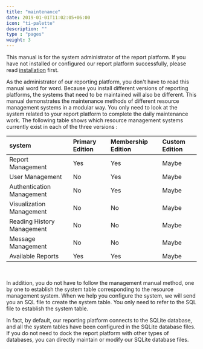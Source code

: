 ```yaml
---
title: "maintenance"
date: 2019-01-01T11:02:05+06:00
icon: "ti-palette"
description: ""
type : "pages"
weight: 3
---
```


This manual is for the system administrator of the report platform. If you have not installed or configured our report platform successfully, please read [installation](/installation) first.  
  
As the administrator of our reporting platform, you don't have to read this manual word for word. Because you install different versions of reporting platforms, the systems that need to be maintained will also be different. This manual demonstrates the maintenance methods of different resource management systems in a modular way. You only need to look at the system related to your report platform to complete the daily maintenance work. The following table shows which resource management systems currently exist in each of the three versions :    
  
system                        | Primary Edition        | Membership Edition       | Custom Edition  
:---------------------------- | :----------------------| :------------------------| :-----------------  
Report Management             | Yes                    | Yes                      | Maybe  
User Management               | No                     | Yes                      | Maybe  
Authentication Management     | No                     | Yes                      | Maybe  
Visualization Management      | No                     | No                       | Maybe  
Reading History Management    | No                     | No                       | Maybe   
Message Management            | No                     | No                       | Maybe  
 Available Reports            | Yes                   | Yes                       | Maybe
<br>

In addition, you do not have to follow the management manual method, one by one to establish the system table corresponding to the resource management system. When we help you configure the system, we will send you an SQL file to create the system table. You only need to refer to the SQL file to establish the system table.  

In fact, by default, our reporting platform connects to the SQLite database, and all the system tables have been configured in the SQLite database files. If you do not need to dock the report platform with other types of databases, you can directly maintain or modify our SQLite database files. 
